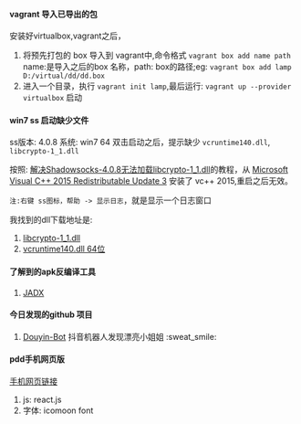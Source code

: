 #### vagrant 导入已导出的包
安装好virtualbox,vagrant之后，

1. 将预先打包的 box 导入到 vagrant中,命令格式 `vagrant box add name path` name:是导入之后的box 名称，path: box的路径;eg: `vagrant box add lamp D:/virtual/dd/dd.box`
2. 进入一个目录，执行 `vagrant init lamp`,最后运行: `vagrant up --provider virtualbox` 启动

#### win7 ss 启动缺少文件
ss版本: 4.0.8
系统: win7 64
双击启动之后，提示缺少  `vcruntime140.dll`, `libcrypto-1_1.dll`


按照: [解决Shadowsocks-4.0.8无法加载libcrypto-1_1.dll](https://www.sfantree.com/sswin408_libcrypto/index.html)的教程，从 [Microsoft Visual C++ 2015 Redistributable Update 3](https://www.microsoft.com/en-us/download/details.aspx?id=53840) 安装了 vc++ 2015,重启之后无效。

`注:右键 ss图标，帮助 -> 显示日志`，就是显示一个日志窗口

我找到的dll下载地址是:

1. [libcrypto-1_1.dll](http://www.huacolor.com/soft/145399.html)
2. [vcruntime140.dll 64位](https://www.jb51.net/dll/vcruntime140.dll.html)


#### 了解到的apk反编译工具
1. [JADX](https://github.com/skylot/jadx)

#### 今日发现的github 项目
1. [Douyin-Bot](https://github.com/wangshub/Douyin-Bot) 抖音机器人发现漂亮小姐姐 :sweat\_smile: 

#### pdd手机网页版

[手机网页链接](http://mobile.yangkeduo.com)

1. js: react.js
2. 字体: icomoon font